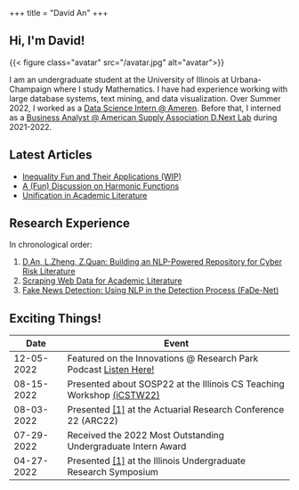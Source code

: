 +++
title = "David An"
+++

## Hi, I'm David!

{{< figure class="avatar" src="/avatar.jpg" alt="avatar">}}

I am an undergraduate student at the University of Illinois at Urbana-Champaign where I study Mathematics. I have had experience working with large database systems, text mining, and data visualization. Over Summer 2022, I worked as a [Data Science Intern @ Ameren](/professional/ameren). Before that, I interned as a [Business Analyst @ American Supply Association D.Next Lab](/professional/asa) during 2021-2022.

## Latest Articles

- [Inequality Fun and Their Applications (WIP)](/posts/inequalities)
- [A (Fun) Discussion on Harmonic Functions](/posts/harmonic)
- [Unification in Academic Literature](/posts/unified)

## Research Experience

In chronological order:

1. [D.An, L.Zheng, Z.Quan: Building an NLP-Powered Repository for Cyber Risk Literature](/research/nlpsearch)
2. [Scraping Web Data for Academic Literature](/research/uconnscrape)
3. [Fake News Detection: Using NLP in the Detection Process (FaDe-Net)](research/fadenet)

<!-- ## Professional Experience

- [Data Scientist Intern @ Ameren Innovation Center](/professional/ameren)
- [Business Analyst @ American Supply Association D.NEXT Lab](/professional/asa) -->

## Exciting Things!

<!-- This is a [link](http://google.com). Something *italics* and something **bold**.

Here is a table: -->

| Date       | Event                                                                                                                                                                    |
| ---------- | ------------------------------------------------------------------------------------------------------------------------------------------------------------------------ |
| 12-05-2022 | Featured on the Innovations @ Research Park Podcast [Listen Here!](https://podcasts.apple.com/us/podcast/celebrating-research-park-interns/id1557285742?i=1000588843218) |
| 08-15-2022 | Presented about SOSP22 at the Illinois CS Teaching Workshop [(iCSTW22)](https://mediaspace.illinois.edu/playlist/dedicated/269362552/1_uvpti661/1_ez05ctmp)              |
| 08-03-2022 | Presented [[1]](/research/nlpsearch) at the Actuarial Research Conference 22 (ARC22)                                                                                     |
| 07-29-2022 | Received the 2022 Most Outstanding Undergraduate Intern Award                                                                                                            |
| 04-27-2022 | Presented [[1]](/research/nlpsearch) at the Illinois Undergraduate Research Symposium                                                                                    |

<!--
Here is a horizontal rule:

---

Here is a blockquote:

> To a great mind, nothing is little

Here is a `code` block: -->

<!-- ```python
def is_elementary():
  return True
``` -->
